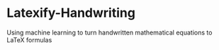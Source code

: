 # Latexify-Handwriting
Using machine learning to turn handwritten mathematical equations to LaTeX formulas
